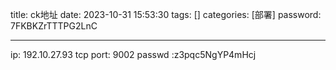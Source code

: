 title: ck地址 
date: 2023-10-31 15:53:30 
tags: []
categories: [部署]
password: 7FKBKZrTTTPG2LnC

---
 <!--more-->
ip: 192.10.27.93
tcp port: 9002
passwd :z3pqc5NgYP4mHcj